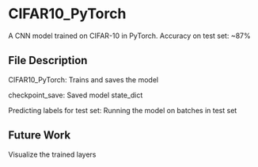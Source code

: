 # CIFAR10_PyTorch
A CNN model trained on CIFAR-10 in PyTorch. Accuracy on test set: ~87%

## File Description
CIFAR10_PyTorch: Trains and saves the model

checkpoint_save: Saved model state_dict

Predicting labels for test set: Running the model on batches in test set

## Future Work
Visualize the trained layers
